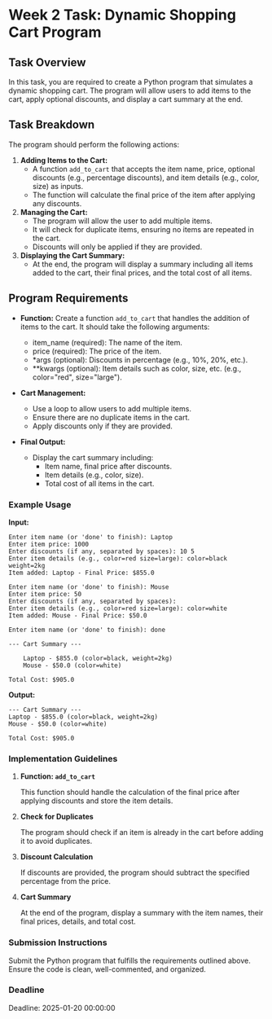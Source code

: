 # Week 2 Task: Dynamic Shopping Cart Program

## Task Overview
In this task, you are required to create a Python program that simulates a dynamic shopping cart. The program will allow users to add items to the cart, apply optional discounts, and display a cart summary at the end.

## Task Breakdown
The program should perform the following actions:
1. __Adding Items to the Cart:__
    - A function `add_to_cart` that accepts the item name, price, optional discounts (e.g., percentage discounts), and item details (e.g., color, size) as inputs.
    - The function will calculate the final price of the item after applying any discounts.
2. __Managing the Cart:__
    - The program will allow the user to add multiple items.
    - It will check for duplicate items, ensuring no items are repeated in the cart.
    - Discounts will only be applied if they are provided.
3. __Displaying the Cart Summary:__
    - At the end, the program will display a summary including all items added to the cart, their final prices, and the total cost of all items.

## Program Requirements
- __Function:__  Create a function `add_to_cart` that handles the addition of items to the cart. It should take the following arguments:
    - item_name (required): The name of the item.
    - price (required): The price of the item.
    - *args (optional): Discounts in percentage (e.g., 10%, 20%, etc.).
    - **kwargs (optional): Item details such as color, size, etc. (e.g., color="red", size="large").

- __Cart Management:__
    - Use a loop to allow users to add multiple items.
    - Ensure there are no duplicate items in the cart.
    - Apply discounts only if they are provided.

- __Final Output:__
    - Display the cart summary including:
        - Item name, final price after discounts.
        - Item details (e.g., color, size).
        - Total cost of all items in the cart.

### Example Usage

__Input:__
```
Enter item name (or 'done' to finish): Laptop
Enter item price: 1000
Enter discounts (if any, separated by spaces): 10 5
Enter item details (e.g., color=red size=large): color=black weight=2kg
Item added: Laptop - Final Price: $855.0

Enter item name (or 'done' to finish): Mouse
Enter item price: 50
Enter discounts (if any, separated by spaces): 
Enter item details (e.g., color=red size=large): color=white
Item added: Mouse - Final Price: $50.0

Enter item name (or 'done' to finish): done

--- Cart Summary ---

    Laptop - $855.0 (color=black, weight=2kg)
    Mouse - $50.0 (color=white)

Total Cost: $905.0
```

__Output:__
```
--- Cart Summary ---
Laptop - $855.0 (color=black, weight=2kg)
Mouse - $50.0 (color=white)

Total Cost: $905.0
```

### Implementation Guidelines
1.  __Function: `add_to_cart`__

    This function should handle the calculation of the final price after applying discounts and store the item details.

2. __Check for Duplicates__

    The program should check if an item is already in the cart before adding it to avoid duplicates.

3. __Discount Calculation__

    If discounts are provided, the program should subtract the specified percentage from the price.

4. __Cart Summary__

    At the end of the program, display a summary with the item names, their final prices, details, and total cost.

### Submission Instructions

Submit the Python program that fulfills the requirements outlined above.
    Ensure the code is clean, well-commented, and organized.

### Deadline

Deadline: 2025-01-20 00:00:00

